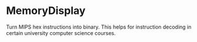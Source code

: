 # MemoryDisplay
Turn MIPS hex instructions into binary. This helps for instruction decoding in certain university computer science courses.
